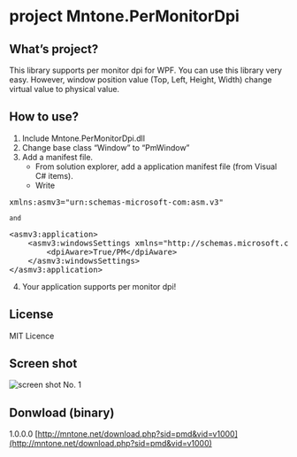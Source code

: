 # project Mntone.PerMonitorDpi

## What’s project?
This library supports per monitor dpi for WPF. You can use this library very easy. However, window position value (Top, Left, Height, Width) change virtual value to physical value.

## How to use?
1. Include Mntone.PerMonitorDpi.dll
2. Change base class “Window” to “PmWindow”
3. Add a manifest file.
	- From solution explorer, add a application manifest file (from Visual C# items).
	- Write
<pre>
xmlns:asmv3="urn:schemas-microsoft-com:asm.v3"
</pre>
	and
<pre>
&lt;asmv3:application&gt;
&nbsp;&nbsp;&nbsp;&nbsp;&lt;asmv3:windowsSettings xmlns="http://schemas.microsoft.com/SMI/2005/WindowsSettings"&gt;
&nbsp;&nbsp;&nbsp;&nbsp;&nbsp;&nbsp;&nbsp;&nbsp;&lt;dpiAware&gt;True/PM&lt;/dpiAware&gt;
&nbsp;&nbsp;&nbsp;&nbsp;&lt;/asmv3:windowsSettings&gt;
&lt;/asmv3:application&gt;
</pre>
4. Your application supports per monitor dpi!

## License
MIT Licence

## Screen shot
![screen shot No. 1](http://mntone.net/i/pmd.png)

## Donwload (binary)
1.0.0.0 [http://mntone.net/download.php?sid=pmd&vid=v1000](http://mntone.net/download.php?sid=pmd&vid=v1000)
